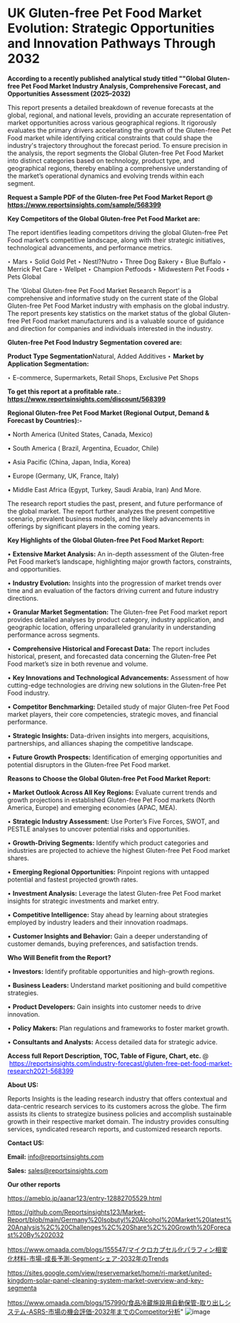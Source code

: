 # UK Gluten-free Pet Food Market Evolution: Strategic Opportunities and Innovation Pathways Through 2032

<strong>According to a recently published analytical study titled ""Global Gluten-free Pet Food Market Industry Analysis, Comprehensive Forecast, and Opportunities Assessment (2025–2032)</strong>

This report presents a detailed breakdown of revenue forecasts at the global, regional, and national levels, providing an accurate representation of market opportunities across various geographical regions. It rigorously evaluates the primary drivers accelerating the growth of the Gluten-free Pet Food market while identifying critical constraints that could shape the industry's trajectory throughout the forecast period. To ensure precision in the analysis, the report segments the Global Gluten-free Pet Food Market into distinct categories based on technology, product type, and geographical regions, thereby enabling a comprehensive understanding of the market’s operational dynamics and evolving trends within each segment.

<strong>Request a Sample PDF of the Gluten-free Pet Food Market Report </strong><strong>@<a href=https://www.reportsinsights.com/sample/568399 style=color:#0000ff;> https://www.reportsinsights.com/sample/568399</a></strong></font>

<strong>Key Competitors of the Global Gluten-free Pet Food Market are:</strong>

The report identifies leading competitors driving the global Gluten-free Pet Food market’s competitive landscape, along with their strategic initiatives, technological advancements, and performance metrics.

‣ Mars
‣ Solid Gold Pet
‣ Nestl?Nutro
‣ Three Dog Bakery
‣ Blue Buffalo
‣ Merrick Pet Care
‣ Wellpet
‣ Champion Petfoods
‣ Midwestern Pet Foods
‣ Pets Global

The ‘Global Gluten-free Pet Food Market Research Report’ is a comprehensive and informative study on the current state of the Global Gluten-free Pet Food Market industry with emphasis on the global industry. The report presents key statistics on the market status of the global Gluten-free Pet Food market manufacturers and is a valuable source of guidance and direction for companies and individuals interested in the industry.

<strong>Gluten-free Pet Food Industry Segmentation covered are:</strong>

<strong>Product Type Segmentation</strong>Natural, Added Additives
‣ 
<strong>Market by Application Segmentation:</strong>

‣ E-commerce, Supermarkets, Retail Shops, Exclusive Pet Shops

<strong>To get this report at a profitable rate.: <a href=https://www.reportsinsights.com/discount/568399 style=color:#0000ff;>https://www.reportsinsights.com/discount/568399</a></strong></font>

<strong>Regional Gluten-free Pet Food Market (Regional Output, Demand &amp; Forecast by Countries):-</strong>

• North America (United States, Canada, Mexico)

• South America ( Brazil, Argentina, Ecuador, Chile)

• Asia Pacific (China, Japan, India, Korea)

• Europe (Germany, UK, France, Italy)

• Middle East Africa (Egypt, Turkey, Saudi Arabia, Iran) And More.

The research report studies the past, present, and future performance of the global market. The report further analyzes the present competitive scenario, prevalent business models, and the likely advancements in offerings by significant players in the coming years.

<strong>Key Highlights of the Global Gluten-free Pet Food Market Report:</strong>

• <strong>Extensive Market Analysis:</strong> An in-depth assessment of the Gluten-free Pet Food market’s landscape, highlighting major growth factors, constraints, and opportunities.

• <strong>Industry Evolution:</strong> Insights into the progression of market trends over time and an evaluation of the factors driving current and future industry directions.

• <strong>Granular Market Segmentation:</strong> The Gluten-free Pet Food market report provides detailed analyses by product category, industry application, and geographic location, offering unparalleled granularity in understanding performance across segments.

• <strong>Comprehensive Historical and Forecast Data:</strong> The report includes historical, present, and forecasted data concerning the Gluten-free Pet Food market’s size in both revenue and volume.

• <strong>Key Innovations and Technological Advancements:</strong> Assessment of how cutting-edge technologies are driving new solutions in the Gluten-free Pet Food industry.

• <strong>Competitor Benchmarking:</strong> Detailed study of major Gluten-free Pet Food market players, their core competencies, strategic moves, and financial performance.

• <strong>Strategic Insights:</strong> Data-driven insights into mergers, acquisitions, partnerships, and alliances shaping the competitive landscape.

• <strong>Future Growth Prospects:</strong> Identification of emerging opportunities and potential disruptors in the Gluten-free Pet Food market.

<strong>Reasons to Choose the Global Gluten-free Pet Food Market Report:</strong>

• <strong>Market Outlook Across All Key Regions:</strong> Evaluate current trends and growth projections in established Gluten-free Pet Food markets (North America, Europe) and emerging economies (APAC, MEA).

• <strong>Strategic Industry Assessment:</strong> Use Porter’s Five Forces, SWOT, and PESTLE analyses to uncover potential risks and opportunities.

• <strong>Growth-Driving Segments:</strong> Identify which product categories and industries are projected to achieve the highest Gluten-free Pet Food market shares.

• <strong>Emerging Regional Opportunities:</strong> Pinpoint regions with untapped potential and fastest projected growth rates.

• <strong>Investment Analysis:</strong> Leverage the latest Gluten-free Pet Food market insights for strategic investments and market entry.

• <strong>Competitive Intelligence:</strong> Stay ahead by learning about strategies employed by industry leaders and their innovation roadmaps.

• <strong>Customer Insights and Behavior:</strong> Gain a deeper understanding of customer demands, buying preferences, and satisfaction trends.

<strong>Who Will Benefit from the Report?</strong>

• <strong>Investors:</strong> Identify profitable opportunities and high-growth regions.

• <strong>Business Leaders:</strong> Understand market positioning and build competitive strategies.

• <strong>Product Developers:</strong> Gain insights into customer needs to drive innovation.

• <strong>Policy Makers:</strong> Plan regulations and frameworks to foster market growth.

• <strong>Consultants and Analysts:</strong> Access detailed data for strategic advice.
</ul>
<strong>Access full Report Description, TOC, Table of Figure, Chart, etc. </strong>@  <a href=https://reportsinsights.com/industry-forecast/gluten-free-pet-food-market-research2021-568399 style=color:#0000ff;>https://reportsinsights.com/industry-forecast/gluten-free-pet-food-market-research2021-568399</a></font>

<strong><strong>About US</strong>:</strong>

Reports Insights is the leading research industry that offers contextual and data-centric research services to its customers across the globe. The firm assists its clients to strategize business policies and accomplish sustainable growth in their respective market domain. The industry provides consulting services, syndicated research reports, and customized research reports.

<strong>Contact US:</strong>

<p class=""""><b>Email:</b> <a href=mailto:info@reportsinsights.com>info@reportsinsights.com</a></p>
<p class=""""><b>Sales:</b> <a href=mailto:sales@reportsinsights.com>sales@reportsinsights.com</a></p>

<strong>Our other reports</strong>

<a href=https://ameblo.jp/aanar123/entry-12882705529.html>https://ameblo.jp/aanar123/entry-12882705529.html</a>

<a href=https://github.com/Reportsinsights123/Market-Report/blob/main/Germany%20Isobutyl%20Alcohol%20Market%20latest%20Analysis%2C%20Challenges%2C%20Share%2C%20Growth%20Forecast%20By%202032>https://github.com/Reportsinsights123/Market-Report/blob/main/Germany%20Isobutyl%20Alcohol%20Market%20latest%20Analysis%2C%20Challenges%2C%20Share%2C%20Growth%20Forecast%20By%202032</a>

<a href=https://www.omaada.com/blogs/155547/マイクロカプセル化パラフィン相変化材料-市場-成長予測-Segmentシェア-2032年のTrends>https://www.omaada.com/blogs/155547/マイクロカプセル化パラフィン相変化材料-市場-成長予測-Segmentシェア-2032年のTrends</a>

<a href=https://sites.google.com/view/reservemarket/home/ri-market/united-kingdom-solar-panel-cleaning-system-market-overview-and-key-segmenta>https://sites.google.com/view/reservemarket/home/ri-market/united-kingdom-solar-panel-cleaning-system-market-overview-and-key-segmenta</a>

<a href=https://www.omaada.com/blogs/157990/食品冷蔵施設用自動保管-取り出しシステム-ASRS-市場の機会評価-2032年までのCompetitor分析>https://www.omaada.com/blogs/157990/食品冷蔵施設用自動保管-取り出しシステム-ASRS-市場の機会評価-2032年までのCompetitor分析</a>"
![image](https://github.com/user-attachments/assets/a4a14b5c-ed38-45ba-8c75-fc719271f724)
